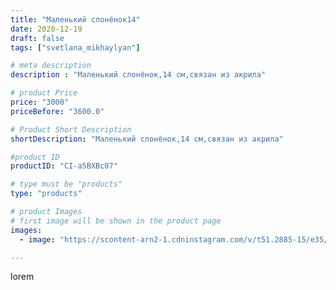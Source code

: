```yaml
---
title: "Маленький слонёнок14"
date: 2020-12-19
draft: false
tags: ["svetlana_mikhaylyan"]

# meta description
description : "Маленький слонёнок,14 см,связан из акрила"

# product Price
price: "3000"
priceBefore: "3600.0"

# Product Short Description
shortDescription: "Маленький слонёнок,14 см,связан из акрила"

#product ID
productID: "CI-a5BXBc07"

# type must be "products"
type: "products"

# product Images
# first image will be shown in the product page
images:
  - image: "https://scontent-arn2-1.cdninstagram.com/v/t51.2885-15/e35/131888126_191208122696313_7214475333230607099_n.jpg?se=7&tp=1&_nc_ht=scontent-arn2-1.cdninstagram.com&_nc_cat=109&_nc_ohc=c5sgP4aLPs0AX_nNuEV&oh=d89176bae3ae01a96d5e290252057d4f&oe=6071DC6A&ig_cache_key=MjQ2NzUyNzkxMzUyNTA3MTE2Mw%3D%3D.2"

---
```

lorem
